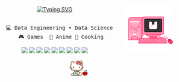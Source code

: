 <div align="center">
<img src="https://github.com/ulowe/ulowe/blob/main/computer.gif" width="25%" align="right" />
<a href="https://git.io/typing-svg"><img src="https://readme-typing-svg.demolab.com?font=Fira+Code&pause=1000&color=F71DD5&random=false&width=435&lines=Hello+my+name+is+Uilani+%3A))+%3C3" alt="Typing SVG" /></a>
<br><br>
<pre>
    💻 Data Engineering • Data Science 
    🎮 Games  🎥 Anime 🍳 Cooking
</pre>
    
![](https://img.shields.io/badge/Python-3776AB0)
![](https://img.shields.io/badge/HTML-239120)
![](https://img.shields.io/badge/CSS-239120)
![](https://img.shields.io/badge/JavaScript-F7DF1E)
![](https://img.shields.io/badge/C%2B%2B-00599C)
![](https://img.shields.io/badge/R-276DC3)
![](https://img.shields.io/badge/Microsoft%20SQL%20Server-CC2927)
![](https://img.shields.io/badge/Windows-017AD7)
![](https://img.shields.io/badge/Linux-E34F26)
<br><br>
    <img src ="https://github.com/ulowe/ulowe/blob/main/hellokitty.gif" height=40 />

</div>
